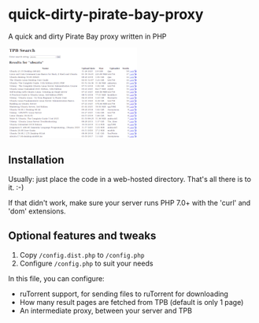 quick-dirty-pirate-bay-proxy
============================

A quick and dirty Pirate Bay proxy written in PHP

[![QDTPB Demo Image](doc/qdtpb-demo-sm.png)](doc/qdtpb-demo.png)

Installation
------------

Usually: just place the code in a web-hosted directory. That's all there is to it. :-)

If that didn't work, make sure your server runs PHP 7.0+ with the 'curl' and 'dom' extensions.

Optional features and tweaks
----------------------------

1. Copy `/config.dist.php` to `/config.php`
2. Configure `/config.php` to suit your needs

In this file, you can configure:

- ruTorrent support, for sending files to ruTorrent for downloading
- How many result pages are fetched from TPB (default is only 1 page)
- An intermediate proxy, between your server and TPB
